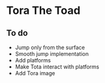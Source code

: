 # Tora The Toad

## To do
- Jump only from the surface 
- Smooth jump implementation 
- Add platforms
- Make Tota interact with platforms
- Add Tora image